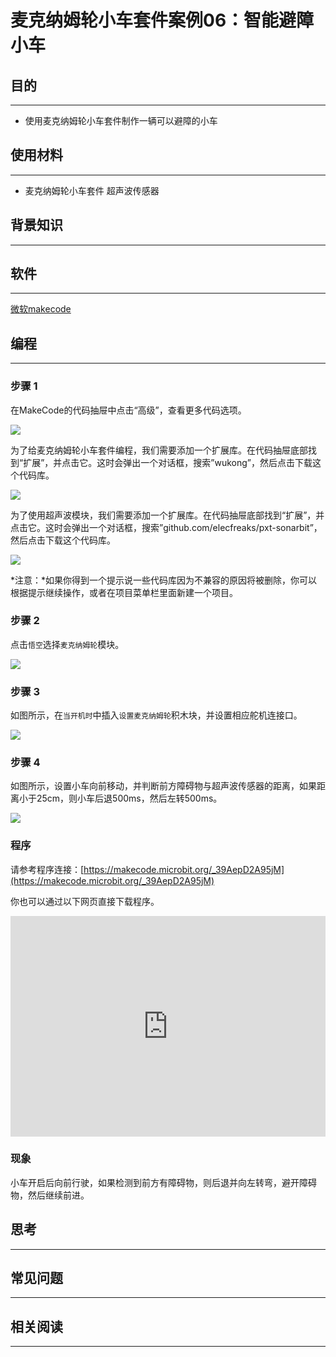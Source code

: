 # 麦克纳姆轮小车套件案例06：智能避障小车

## 目的
---

- 使用麦克纳姆轮小车套件制作一辆可以避障的小车

## 使用材料
---

- 麦克纳姆轮小车套件           超声波传感器

## 背景知识
---

## 软件
---

[微软makecode](https://makecode.microbit.org/#)

## 编程
---

### 步骤 1
 在MakeCode的代码抽屉中点击“高级”，查看更多代码选项。

![](./images/Mecanum_wheel_car_kit_case_01_01.png)

为了给麦克纳姆轮小车套件编程，我们需要添加一个扩展库。在代码抽屉底部找到“扩展”，并点击它。这时会弹出一个对话框，搜索”wukong”，然后点击下载这个代码库。

![](./images/Mecanum_wheel_car_kit_case_01_02.png)

为了使用超声波模块，我们需要添加一个扩展库。在代码抽屉底部找到“扩展”，并点击它。这时会弹出一个对话框，搜索”github.com/elecfreaks/pxt-sonarbit”，然后点击下载这个代码库。

![](./images/Mecanum_wheel_car_kit_case_03_04.png)



*注意：*如果你得到一个提示说一些代码库因为不兼容的原因将被删除，你可以根据提示继续操作，或者在项目菜单栏里面新建一个项目。

### 步骤 2

点击`悟空`选择`麦克纳姆轮`模块。



![](./images/Mecanum_wheel_car_kit_case_01_03.png)


### 步骤 3

如图所示，在`当开机时`中插入`设置麦克纳姆轮`积木块，并设置相应舵机连接口。



![](./images/Mecanum_wheel_car_kit_case_06_05.png)


### 步骤 4

如图所示，设置小车向前移动，并判断前方障碍物与超声波传感器的距离，如果距离小于25cm，则小车后退500ms，然后左转500ms。

![](./images/Mecanum_wheel_car_kit_case_06_06.png)


### 程序

请参考程序连接：[https://makecode.microbit.org/_39AepD2A95jM](https://makecode.microbit.org/_39AepD2A95jM)

你也可以通过以下网页直接下载程序。

<div style="position:relative;height:0;padding-bottom:70%;overflow:hidden;"><iframe style="position:absolute;top:0;left:0;width:100%;height:100%;" src="https://makecode.microbit.org/#pub:_39AepD2A95jM]" frameborder="0" sandbox="allow-popups allow-forms allow-scripts allow-same-origin"></iframe></div>  

### 现象

小车开启后向前行驶，如果检测到前方有障碍物，则后退并向左转弯，避开障碍物，然后继续前进。

## 思考
---

## 常见问题
---
## 相关阅读  
---
